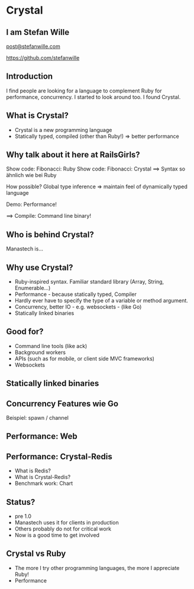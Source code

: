 

# Crystal

## I am Stefan Wille

post@stefanwille.com

https://github.com/stefanwille



## Introduction

I find people are looking for a language to complement Ruby for performance, concurrency. I started to look around too. I found Crystal.


## What is Crystal?

* Crystal is a new programming language
* Statically typed, compiled (other than Ruby!) => better performance


## Why talk about it here at RailsGirls?

Show code: Fibonacci: Ruby
Show code: Fibonacci: Crystal
==> Syntax so ähnlich wie bei Ruby

How possible? Global type inference => maintain feel of dynamically typed language

Demo: Performance!


==> Compile: Command line binary!


## Who is behind Crystal?

Manastech is...


## Why use Crystal?

* Ruby-inspired syntax. Familiar standard library (Array, String, Enumerable...)
* Performance -  because statically typed, Compiler
* Hardly ever have to specify the type of a variable or method argument.
* Concurrency, better IO - e.g. websockets - (like Go)
* Statically linked binaries


## Good for?

* Command line tools (like ack)
* Background workers
* APIs (such as for mobile, or client side MVC frameworks)
* Websockets


## Statically linked binaries

## Concurrency Features wie Go

Beispiel: spawn / channel


## Performance: Web


## Performance: Crystal-Redis

* What is Redis?
* What is Crystal-Redis?
* Benchmark work: Chart


## Status?

* pre 1.0
* Manastech uses it for clients in production
* Others probably do not for critical work
* Now is a good time to get involved


## Crystal vs Ruby

* The more I try other programming languages, the more I appreciate Ruby!
* Performance



